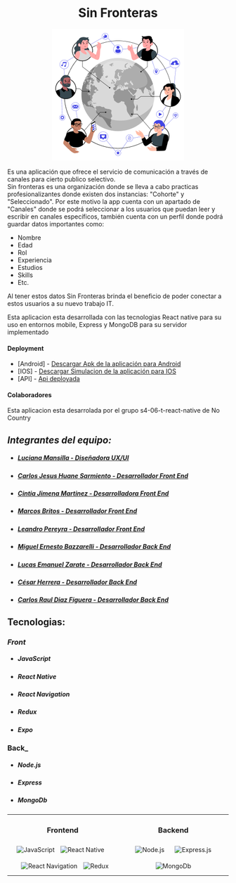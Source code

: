 <h1 style="text-align: center;">Sin Fronteras</h1>
  <p align="center">
    <img src="https://github.com/No-Country/s6-06-t-react-native/blob/dev/client/assets/ConnectedWorld.png" alt="logo">
  </p>
<p>Es una aplicación que ofrece el servicio de comunicación a través de canales para cierto publico selectivo. 
<br>Sin fronteras es una organización donde se lleva a cabo practicas profesionalizantes donde existen dos instancias:  "Cohorte" y "Seleccionado". Por este motivo la app cuenta con un apartado de "Canales" donde se podrá seleccionar a los usuarios que puedan leer y escribir en canales específicos, también cuenta con un perfil donde podrá guardar datos importantes como:</p>

<ul>
  <li>Nombre</li>
  <li>Edad</li>
  <li>Rol</li>
  <li>Experiencia</li>
  <li>Estudios</li>
  <li>Skills</li>
  <li>Etc.</li>
</ul>
<p>Al tener estos datos Sin Fronteras brinda el beneficio de poder conectar a estos usuarios a su nuevo trabajo IT.</p>
<p>Esta aplicacion esta desarrollada con las tecnologias React native para su uso en entornos mobile, Express y MongoDB para su servidor implementado</p>
<h4>Deployment</h4>

- [Android] - [Descargar Apk de la aplicación para Android]() 
- [IOS] - [Descargar Simulacion de la aplicación para IOS]() 
- [API] - [Api deployada]()

<h4>Colaboradores</h4>
<p>Esta aplicacion esta desarrolada por el grupo <span>s4-06-t-react-native</span> de No Country</p>

## _Integrantes del equipo:_
* ##### [Luciana Mansilla - Diseñadora UX/UI](https://www.linkedin.com/in/maria-luciana-mansilla/) #####
* ##### [Carlos Jesus Huane Sarmiento - Desarrollador Front End](https://www.linkedin.com/in/carlos-huane-317934235/) #####
* ##### [Cintia Jimena Martinez - Desarrolladora Front End](https://www.linkedin.com/in/cintiajimenamartinez/) #####
* ##### [Marcos Britos - Desarrollador Front End](https://www.linkedin.com/in/marcos-britos/) #####
* ##### [Leandro Pereyra - Desarrollador Front End](https://www.linkedin.com/in/leandro-pereyra/) #####
* ##### [Miguel Ernesto Bazzarelli - Desarrollador Back End](http://www.linkedin.com/in/miguel-ernesto-bazzarelli-8b5029247) #####
* ##### [Lucas Emanuel Zarate - Desarrollador Back End](https://www.linkedin.com/in/lucas-zarate-b77b2b3b/) #####
* ##### [César Herrera - Desarrollador Back End](https://www.linkedin.com/in/herrera-cesar/) #####
* ##### [Carlos Raul Diaz Figuera - Desarrollador Back End](https://www.linkedin.com/in/carlosdiazdeveloper) #####

## Tecnologias:
### _Front_
* ##### JavaScript #####
* ##### React Native #####
* ##### React Navigation #####
* ##### Redux #####
* ##### Expo #####

### Back_
* ##### Node.js #####
* ##### Express #####
* ##### MongoDb #####

<table align="center">
  <tr>
    <td valign="top" width="50%">
      <h3 align="center">Frontend</h3>
      <div align="center">
          <img src="https://profilinator.rishav.dev/skills-assets/javascript-original.svg" alt="JavaScript" height="50" />
          <img style="margin: 10px" src="https://i.ibb.co/CKRGRjZ/reactnative.png" alt="React Native" height="50" />
          <img style="margin: 10px" src="https://miro.medium.com/v2/resize:fit:720/format:webp/0*cokvfB_F91juLMEj.jpeg" alt="React Navigation" height="50" />
          <img src="https://i.ibb.co/pvdTQhc/redux.png" alt="Redux" height="50" />
        </div>
      </div>
    </td>
    <td valign="top" width="50%">
      <h3 align="center">Backend</h3>
      <div align="center">
        <img style="margin: 10px" src="https://midu.dev/images/tags/node.png" alt="Node.js" height="50" />
        <img style="margin: 10px" src="https://expressjs.com/images/express-facebook-share.png" alt="Express.js" height="50" />
        <img style="margin: 10px" src="https://live.mrf.io/statics/i/ps/www.muylinux.com/wp-content/uploads/2019/01/mongodb.png?width=1200&enable=upscale" alt="MongoDb" height="50" />
      </div>
    </td>
  </tr>
</table>
